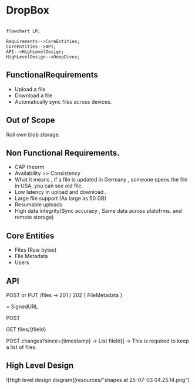 # DropBox 

```mermaid

flowchart LR;

Requirements-->CoreEntities;
CoreEntities-->API;
API-->HighLevelDesign;
HighLevelDesign-->DeepDives;

```

## FunctionalRequirements
- Upload a file
- Download a file
- Automatically sync files across devices.

## Out of Scope 
Roll own blob storage. 

## Non Functional Requirements. 
- CAP theorm
-   Availability >> Consistency
- What it means , if a file is updated in Germany , someone opens the file in USA, you can see old file.
- Low latency in upload and download . 
- Large file support (As large as 50 GB)
- Resumable uploads 
- High data integrity(Sync accuracy , Same data across platofrms. and remote storage)


## Core Entities 
- Files (Raw bytes)
- File Metadata
- Users

## API

POST or PUT /files -> 201 / 202
{
  FileMetadata
}

= SignedURL 

POST 

GET files/{fileId}

POST changes?since={timestamp} -> List fileId[] -> This is required to keep a list of files. 

## High Level Design 
![High level design diagram](resources/"shapes at 25-07-03 04.25.14.png") 


